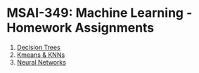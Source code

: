# MSAI-349: Machine Learning - Homework Assignments

1. [Decision Trees](/decision-trees)
2. [Kmeans & KNNs](/kmeans-knn/)
3. [Neural Networks](/neural-networks/)

